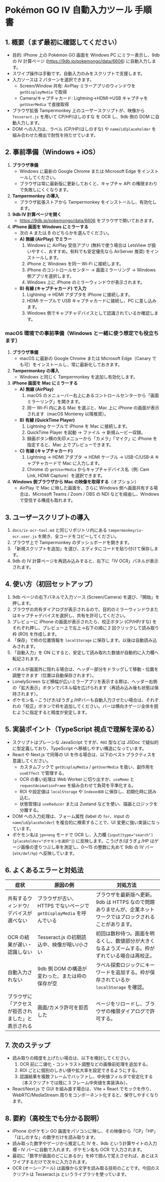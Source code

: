 # Pokémon GO IV 自動入力ツール 手順書

## 1. 概要（まず最初に確認してください）
- 目的: iPhone 上の Pokémon GO 画面を Windows PC にミラー表示し、9db の IV 計算ページ (https://9db.jp/pokemongo/data/6606) に自動入力します。
- スワイプ操作は手動です。自動入力のみをスクリプトで支援します。
- 入力ソースは 2 パターンを選択できます。
  - Screen/Window 共有: AirPlay ミラーアプリのウィンドウを `getDisplayMedia` で取得
  - Camera/キャプチャカード: Lightning→HDMI→USB キャプチャを `getUserMedia` で直接取得
- ブラウザ拡張 Tampermonkey 上のユーザースクリプトが、映像から `Tesseract.js` を用いて CP/HP/ほしのすな を OCR し、9db 側の DOM に自動入力します。
- DOM への入力は、ラベル (CP/HP/ほしのすな) や `name`/`id`/`placeholder` を組み合わせた検出で耐性を持たせています。

## 2. 事前準備（Windows + iOS）
1. **ブラウザ準備**
   - Windows に最新の Google Chrome または Microsoft Edge をインストールしてください。
   - ブラウザは常に最新版に更新しておくと、キャプチャ API の権限まわりで失敗しにくくなります。
2. **Tampermonkey の導入**
   - ブラウザ拡張ストアから Tampermonkey をインストールし、有効化します。
3. **9db IV 計算ページを開く**
   - https://9db.jp/pokemongo/data/6606 をブラウザで開いておきます。
4. **iPhone 画面を Windows にミラーする**
   - 次の A または B のどちらかを選んでください。
   - **A) 無線 (AirPlay) でミラー**
     1. Windows に AirPlay 受信アプリ (無料で使う場合は LetsView が扱いやすく、おすすめ。有料でも安定優先なら AirServer 推奨) をインストールします。
     2. iPhone と Windows を同一 Wi-Fi に接続します。
     3. iPhone のコントロールセンター → 画面ミラーリング → Windows 側アプリを選択します。
     4. Windows 上に iPhone のミラーウィンドウが表示されます。
   - **B) 有線 (キャプチャカード) で入力**
     1. Lightning → HDMI アダプタを iPhone に接続します。
     2. HDMI ケーブルで USB キャプチャカードに接続し、PC に差し込みます。
     3. Windows 側でキャプチャデバイスとして認識されているか確認します。

### macOS 環境での事前準備（Windows と一緒に使う想定でも役立ちます）
1. **ブラウザ準備**
   - macOS に最新の Google Chrome または Microsoft Edge（Canary でも可）をインストールし、常に最新化しておきます。
2. **Tampermonkey の導入**
   - Windows と同じく Tampermonkey を追加し有効化します。
3. **iPhone 画面を Mac にミラーする**
   - **A) 無線 (AirPlay)**
     1. macOS のメニューバー右上にあるコントロールセンターから「画面ミラーリング」を開きます。
     2. 同一 Wi-Fi 内にある Mac を選ぶと、Mac 上に iPhone の画面が表示されます（macOS Monterey 以降推奨）。
   - **B) 有線 (QuickTime Player)**
     1. Lightning ケーブルで iPhone を Mac に接続します。
     2. QuickTime Player を起動 → ファイル → 新規ムービー収録。
     3. 録画ボタン横の矢印メニューから「カメラ」「マイク」に iPhone を指定すると、Mac 上でプレビューできます。
   - **C) 有線 (キャプチャカード)**
     1. Lightning → HDMI アダプタ → HDMI ケーブル → USB-C/USB-A キャプチャカードで Mac に入力します。
     2. Chrome の `getUserMedia` からキャプチャデバイス名（例: Cam Link, HDMI Capture）を選択できます。
4. **Windows 側ブラウザから Mac の映像を取得する**（オプション）
   - AirPlay で Mac に映した画面を、さらに Windows 側へ画面共有する場合は、Microsoft Teams / Zoom / OBS の NDI などを経由し、Windows で受信する構成も取れます。

## 3. ユーザースクリプトの導入
1. `docs/iv-ocr-tool.md` と同じリポジトリ内にある `tampermonkey/iv-ocr.user.js` を開き、全コードをコピーしてください。
2. ブラウザ上で Tampermonkey のダッシュボードを開きます。
3. 「新規スクリプトを追加」を選び、エディタにコードを貼り付けて保存します。
4. 9db の IV 計算ページを再読み込みすると、右下に「IV OCR」パネルが表示されます。

## 4. 使い方（初回セットアップ）
1. 9db ページの右下パネルで入力ソース (Screen/Camera) を選び、「開始」を押します。
2. ブラウザの共有ダイアログが表示されるので、目的のミラーウィンドウまたはキャプチャデバイスを選択し、共有を許可してください。
3. プレビューに iPhone の画面が表示されたら、校正ボタン (CP/HP/すな) をそれぞれ押し、プレビュー上で左上→右下の順に 2 回クリックして読み取り枠 (ROI) を作成します。
4. 「保存」で枠の位置情報を `localStorage` に保存します。以後は自動読み込みされます。
5. 「自動入力」を ON にすると、安定して読み取れた数値が自動的に入力欄へ転記されます。
  - パネルが画面外に隠れる場合は、ヘッダー部分をドラッグして移動・位置を調整できます（位置は自動保存されます）。
  - LonelyScreen など横幅が広いミラーアプリを表示する際は、ヘッダー右側の「拡大表示」ボタンでパネル幅を広げられます（再読み込み後も状態は保持されます）。
  - ポケモン名・こうげき/ぼうぎょ/HPバーも自動入力させたい場合は、それぞれの「校正」ボタンで枠を追加してください。バーは横向きゲージ全体を囲むように指定すると精度が安定します。

## 5. 実装ポイント（TypeScript 視点で理解を深める）
- スクリプトはプレーンな JavaScript ですが、`ROI` 型などは JSDoc で疑似的に型定義しており、TypeScript へ移植しやすい構造になっています。
- React や Next.js で同等の UI を作る場合は、以下のベストプラクティスを意識してください。
  - カスタムフックで `getDisplayMedia` / `getUserMedia` を扱い、副作用を `useEffect` で管理する。
  - OCR の重い処理は Web Worker に切り出すか、`useMemo` と `requestAnimationFrame` を組み合わせて負荷を平準化する。
  - ROI や設定値は `localStorage` や `IndexedDB` に保存し、初期化時に読み込む。
  - 状態管理は `useReducer` または Zustand などを使い、描画とロジックを分離する。
- DOM への入力処理は、フォーム属性 (label の `for`、input の `name`/`id`/`placeholder`) を複合的に検索することで、UI 変更に強い実装になっています。
- ポケモン名は `jpn+eng` モードで OCR し、入力欄 (`input[type="search"][placeholder="ポケモンを選択"]`) に反映します。こうげき/ぼうぎょ/HP はゲージ画像の塗りつぶし率を測定し、0～15 の整数に丸めて 9db の IV バー (`atk/def/hp`) へ反映しています。

## 6. よくあるエラーと対処法
| 症状 | 原因の例 | 対処方法 |
| ---- | -------- | -------- |
| 共有するウィンドウ/デバイスが選べない | ブラウザが古い、HTTPS でないページで `getDisplayMedia` を呼んでいる | ブラウザを最新版へ更新。9db は HTTPS なので問題ありませんが、企業ネットワークではブロックされることがあります。 |
| OCR の結果が遅い・認識しない | Tesseract.js の初期読込中、映像が暗い/小さい | 初回は数秒待つ。画面を明るくし、数値部分が大きくなるようズームする。枠がずれている場合は再校正。 |
| 自動入力されない | 9db 側 DOM の構造が変わった、または枠の保存が空 | ラベル探索ロジックにキーワードを追加する。枠が保存されているか `localStorage` を確認。 |
| ブラウザに「アクセスが拒否されました」と表示される | 画面/カメラ許可を拒否した | ページをリロードし、ブラウザの権限ダイアログで許可する。 |

## 7. 次のステップ
- 読み取りの精度を上げたい場合は、以下を検討してください。
  1. OCR 前に二値化・コントラスト調整などの画像前処理を追加する。
  2. ROI ごとに個別のしきい値や拡大率を設定できるようにする。
  3. 認識結果を複数フレームでバッファし、中央値フィルタで安定化する（本スクリプトでは既に 3 フレーム中央値を実装済み）。
- React/Next.js で GUI を組み直す場合は、Vite + React でモックを作り、WebRTC/MediaStream 周りをコンポーネント化すると、保守しやすくなります。

## 8. 要約（高校生でも分かる説明）
- iPhone のポケモン GO 画面をパソコンに映し、その映像から「CP」「HP」「ほしのすな」の数字だけを読み取ります。
- 読み取った数字やゲージから推定した IV を、9db という計算サイトの入力欄・IV バーに自動で入れます。ポケモン名も OCR で入力されます。
- 最初に「数字が画面のどこにあるか」を枠で囲んで覚えさせれば、あとはスワイプするだけで次々に入力されます。
- OCR (オーシーアール) は画像から文字を読み取る技術のことです。今回のスクリプトは Tesseract.js というライブラリを使っています。
